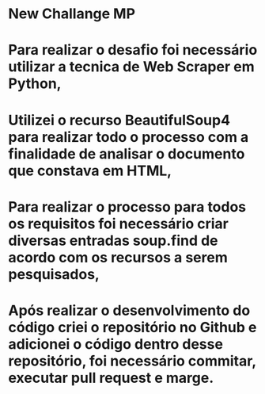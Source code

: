 # New Challange MP

# Para realizar o desafio foi necessário utilizar a tecnica de Web Scraper em Python,
# Utilizei o recurso BeautifulSoup4 para realizar todo o processo com a finalidade de analisar o documento que constava em HTML,
# Para realizar o processo para todos os requisitos foi necessário criar diversas entradas soup.find de acordo com os recursos a serem pesquisados,
# Após realizar o desenvolvimento do código criei o repositório no Github e adicionei o código dentro desse repositório, foi necessário commitar, executar pull request e marge. 

